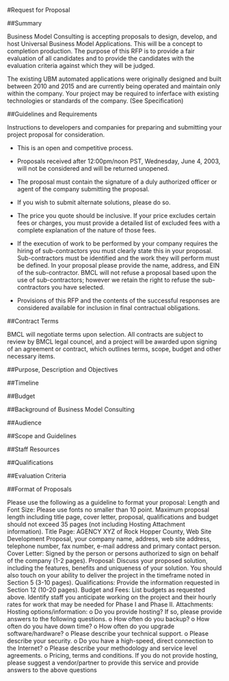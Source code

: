 #Request for Proposal


##Summary

Business Model Consulting is accepting proposals to design, develop, and host Universal Business Model Applications. This will be a concept to completion production. The purpose of this RFP is to provide a fair evaluation of all candidates and to provide the candidates with the evaluation criteria against which they will be judged.

The existing UBM automated applications were originally designed and built between 2010 and 2015 and are currently being operated and maintain only within the company. 
Your project may be required to inferface with existing technologies or standards of the company. (See Specification)



##Guidelines and Requirements

Instructions to developers and companies for preparing and submitting your project proposal for consideration.

- This is an open and competitive process.

- Proposals received after 12:00pm/noon PST, Wednesday, June 4, 2003, will not be considered and will be returned unopened.

- The proposal must contain the signature of a duly authorized officer or agent of the company submitting the proposal.

- If you wish to submit alternate solutions, please do so.

- The price you quote should be inclusive. If your price excludes certain fees or charges, you must provide a detailed list of excluded fees with a complete explanation of the nature of those fees.

- If the execution of work to be performed by your company requires the hiring of sub-contractors you must clearly state this in your proposal. Sub-contractors must be identified and the work they will perform must be defined. In your proposal please provide the name, address, and EIN of the sub-contractor. BMCL will not refuse a proposal based upon the use of sub-contractors; however we retain the right to refuse the sub-contractors you have selected.

- Provisions of this RFP and the contents of the successful responses are considered available for inclusion in final contractual obligations.


##Contract Terms

BMCL will negotiate terms upon selection. All contracts are subject to review by BMCL legal councel, and a project will be awarded upon signing of an agreement or contract, which outlines terms, scope, budget and other necessary items.

##Purpose, Description and Objectives

##Timeline

##Budget 

##Background of Business Model Consulting

##Audience

##Scope and Guidelines

##Staff Resources

##Qualifications

##Evaluation Criteria

##Format of Proposals

Please use the following as a guideline to format your proposal:
Length and Font Size:
Please use fonts no smaller than 10 point. Maximum proposal length including title page, cover letter, proposal, qualifications and budget should not exceed 35 pages (not including Hosting Attachment information).
Title Page:
AGENCY XYZ of Rock Hopper County, Web Site Development Proposal, your company name, address, web site address, telephone number, fax number, e-mail address and primary contact person.
Cover Letter:
Signed by the person or persons authorized to sign on behalf of the company (1-2 pages).
Proposal:
Discuss your proposed solution, including the features, benefits and uniqueness of your solution. You should also touch on your ability to deliver the project in the timeframe noted in Section 5 (3-10 pages).
Qualifications:
Provide the information requested in Section 12 (10-20 pages).
Budget and Fees:
List budgets as requested above. Identify staff you anticipate working on the project and their hourly rates for work that may be needed for Phase I and Phase II.
Attachments: Hosting options/information:
o Do you provide hosting? If so, please provide answers to the following questions.
o How often do you backup?
o How often do you have down time?
o How often do you upgrade software/hardware?
o Please describe your technical support.
o Please describe your security.
o Do you have a high-speed, direct connection to the Internet?
o Please describe your methodology and service level agreements.
o Pricing, terms and conditions.
If you do not provide hosting, please suggest a vendor/partner to provide this service and provide answers to the above questions
